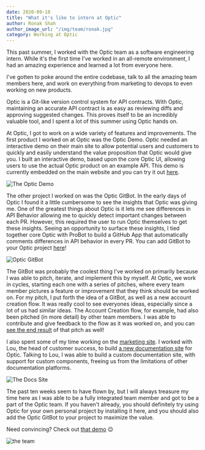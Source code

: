 ```yaml
---
date: 2020-09-18
title: "What it's like to intern at Optic"
author: Ronak Shah
author_image_url: "/img/team/ronak.jpg"
category: Working at Optic
---
```


This past summer, I worked with the Optic team as a software engineering intern. While it's the first time I've worked in an all-remote environment, I had an amazing experience and learned a lot from everyone here.

I've gotten to poke around the entire codebase, talk to all the amazing team members here, and work on everything from marketing to devops to even working on new products.

Optic is a Git-like version control system for API contracts. With Optic, maintaining an accurate API contract is as easy as reviewing diffs and approving suggested changes. This proves itself to be an incredibly valuable tool, and I spent a lot of this summer using Optic hands on.

<!--truncate-->

At Optic, I got to work on a wide variety of features and improvements. The first product I worked on at Optic was the Optic Demo. Optic needed an interactive demo on their main site to allow potential users and customers to quickly and easily understand the value proposition that Optic would give you. I built an interactive demo, based upon the core Optic UI, allowing users to use the actual Optic product on an example API. This demo is currently embedded on the main website and you can try it out [here](https://demo.useoptic.com).

![The Optic Demo](/img/blog-content/demo.png)

The other project I worked on was the Optic GitBot. In the early days of Optic I found it a little cumbersome to see the insights that Optic was giving me. One of the greatest things about Optic is it lets me see differences in API Behavior allowing me to quickly detect important changes between each PR. However, this required the user to run Optic themselves to get these insights. Seeing an opportunity to surface these insights, I tied together core Optic with ProBot to build a GitHub App that automatically comments differences in API behavior in every PR. You can add GitBot to your Optic project [here](https://github.com/apps/optic-gitbot)!

![Optic GitBot](/img/blog-content/gitbot.png)

The GitBot was probably the coolest thing I've worked on primarily because I was able to pitch, iterate, and implement this by myself. At Optic, we work in cycles, starting each one with a series of pitches, where every team member pictures a feature or improvement that they think should be worked on. For my pitch, I put forth the idea of a GitBot, as well as a new account creation flow. It was really cool to see everyones ideas, especially since a lot of us had similar ideas. The Account Creation flow, for example, had also been pitched (in more detail) by other team members. I was able to contribute and give feedback to the flow as it was worked on, and you can [see the end result](/docs/) of that pitch as well!

I also spent some of my time working on the [marketing site](https://www.useoptic.com/). I worked with Lou, the head of customer success, to build [a new documentation site](https://useoptic.com/docs/) for Optic. Talking to Lou, I was able to build a custom documentation site, with support for custom components, freeing us from the limitations of other documentation platforms.

![The Docs Site](/img/blog-content/docs.png)

The past ten weeks seem to have flown by, but I will always treasure my time here as I was able to be a fully integrated team member and got to be a part of the Optic team. If you haven't already, you should definitely try using Optic for your own personal project by installing it here, and you should also add the Optic GitBot to your project to maximize the value.

Need convincing? Check out [that demo](https://demo.useoptic.com) 😉

![the team](/img/blog-content/theteam.png)
